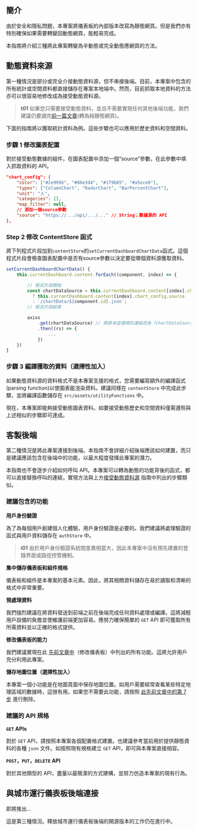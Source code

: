 ## 簡介
由於安全和隱私問題，本專案將儀表板的內部版本改寫為靜態網頁。但是我們亦有特別確保如果需要轉變回動態網頁，能輕易完成。

本指南將介紹三種將此專案轉變為半動態或完全動態應網頁的方法。

## 動態資料來源
第一種情況是部分或完全介接動態資料源，但不串接後端。目前，本專案中包含的所有統計或空間資料都直接儲存在專案本地端中。然而，目前抓取本地資料的方法亦可以很容易地修改成為接受動態資料源。

>**t01** 
>如果您只需要接受動態資料，並且不需要實現任何其他後端功能，我們建議仍要讀完[前一篇文章](/front-end/create-a-static-application)(轉為純靜態網頁)。

下面的指南將以獲取統計資料為例。這些步驟也可以應用於歷史資料和空間資料。

### 步驟 1 修改圖表配置
對於接受動態數據的組件，在圖表配置中添加一個“source”參數，在此參數中填入抓取資料的 API。

```json
"chart_config": {
    "color": ["#2e999b", "#80e3d4", "#1f9b85", "#a5ece0"],
    "types": ["ColumnChart", "RadarChart", "BarPercentChart"],
    "unit": "人",
    "categories": [],
	"map_filter": null,
    // 添加一個source參數
    "source": "https://.../api/.../..." // String；數據源的 API
},
```

### Step 2 修改 ContentStore 函式

將下列程式片段加到`contentStore`的`setCurrentDashboardChartData`函式。這個程式片段會檢查圖表配置中是否有source參數以決定要從哪個資料源獲取資料。

```js
setCurrentDashboardChartData() {
    this.currentDashboard.content.forEach((component, index) => {

        // 程式片段開始
        const chartDataSource = this.currentDashboard.content[index].chart_config.source
          ? this.currentDashboard.content[index].chart_config.source
          : `/chartData/${component.id}.json`;
        // 程式片段結束

        axios
            .get(chartDataSource) // 將原本這裡填的連結改為「chartDataSource」
            .then((rs) => {
                ...
            })
    })
}
```

### 步驟 3 編譯獲取的資料（選擇性加入）
如果動態資料源的資料格式不是本專案支援的格式，您需要編寫額外的編譯函式(parsing function)以使圖表能渲染資料。建議同樣在 `contentStore` 中完成此步驟，並將編譯函數儲存在 `src/assets/utilityFunctions` 中。

現在，本專案即能夠接受動態圖表資料。如要接受動態歷史和空間資料僅需遵照與上述相似的步驟即可達成。

## 客製後端
第二種情況是將此專案連接到後端。本指南不會詳細介紹後端應該如何建置，而只是建議應該包含在後端中的功能，以最大程度發揮此專案的潛力。

本指南也不會逐步介紹如何呼叫 API。本專案可以轉為動態的功能背後的函式，都可以直接替換呼叫的連結，實現方法與上方[接受動態資料源](/front-end/create-a-dynamic-application#dynamic-data-source) 指南中列出的步驟類似。

### 建議包含的功能
**用戶身份驗證**

為了為每個用戶創建個人化體驗，用戶身份驗證是必要的。我們建議將處理驗證的函式與用戶資料儲存在 `authStore` 中。

>**i01**
>由於用戶身份驗證系統間差異相當大，因此本專案中沒有預先建置的登錄界面或路徑控管機制。

**集中儲存儀表板和組件規格**

儀表板和組件是本專案的基本元素。因此，將其相關資料儲存在易於讀取和清晰的格式中非常重要。

**預處理資料**

我們強烈建議在將資料發送到前端之前在後端完成任何資料處理或編譯。這將減輕用戶設備的負擔並使維護前端更加容易。應努力確保簡單的 `GET` API 即可獲取所有所需資料並以正確的格式提供。

**修改儀表板的能力**

我們建議實現在此 [先前文章中](/front-end/modifying-a-dashboard)（修改儀表板）中列出的所有功能。這將允許用戶充分利用此專案。

**儲存地圖位置（選擇性加入）**

本專案一個小功能是在地圖頁面中保存地圖位置。如用戶需要經常查看某些特定地理區域的數據時，這很有用。如果您不需要此功能，請按照 [此先前文章中的第 7 步](/front-end/create-a-static-application#step-7-mapcontainer.vue) 進行刪除。

### 建議的 API 規格
**`GET` APIs**

對於 `GET` API，請按照本專案各個配置格式建置。也建議參考當前用於提供靜態資料的各種 `json` 文件。如按照現有規格建立 `GET` API，即可與本專案直接相容。

**`POST`，`PUT`，`DELETE` API**

對於其他類型的 API，盡量以最簡潔的方式建構，並努力仿造本專案的現有行為。

## 與城市運行儀表板後端連接
即將推出...

這是第三種情況。釋放城市運行儀表板後端的開源版本的工作仍在進行中。
